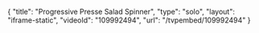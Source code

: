 {
    "title": "Progressive Presse Salad Spinner",
    "type": "solo",
    "layout": "iframe-static",
    "videoId": "109992494",
    "url": "\/tvpembed\/109992494"
}